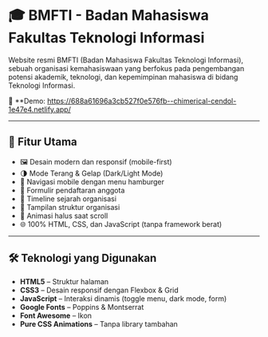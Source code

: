 # 🎓 BMFTI - Badan Mahasiswa Fakultas Teknologi Informasi

Website resmi BMFTI (Badan Mahasiswa Fakultas Teknologi Informasi), sebuah organisasi kemahasiswaan yang berfokus pada pengembangan potensi akademik, teknologi, dan kepemimpinan mahasiswa di bidang Teknologi Informasi.

🔗 **Demo:
https://688a61696a3cb527f0e576fb--chimerical-cendol-1e47e4.netlify.app/ 

---

## 🌟 Fitur Utama

- 🖼️ Desain modern dan responsif (mobile-first)
- 🌗 Mode Terang & Gelap (Dark/Light Mode)
- 📱 Navigasi mobile dengan menu hamburger
- 📝 Formulir pendaftaran anggota
- 📅 Timeline sejarah organisasi
- 👥 Tampilan struktur organisasi
- 🎯 Animasi halus saat scroll
- 🌐 100% HTML, CSS, dan JavaScript (tanpa framework berat)

---

## 🛠️ Teknologi yang Digunakan

- **HTML5** – Struktur halaman
- **CSS3** – Desain responsif dengan Flexbox & Grid
- **JavaScript** – Interaksi dinamis (toggle menu, dark mode, form)
- **Google Fonts** – Poppins & Montserrat
- **Font Awesome** – Ikon
- **Pure CSS Animations** – Tanpa library tambahan
